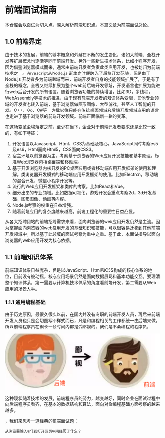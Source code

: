 # 前端面试指南

本仓库会以面试为切入点，深入解析前端知识点。本篇文章为前端面试总论。

## 1.0 前端界定

由于技术的发展，前端的基本概念和外延在不断的发生变化，诸如大前端、全栈开发等扩展概念也逐渐等同于前端开发。另外一些新生技术体系，比如小程序开发，因为借鉴浏览器模式而来，通常由前端开发者负责此类应用开发，也被划归为前端技术之一。Javascript从Node.js 诞生之时便跨入了后端开发范畴，但是由于Node.js 开发者多为前端跨域而来，前端开发者自身的技能领域扩展了，于是有了全栈的概念。全栈又继续扩展为整个web前后端开发领域，开发语言也扩展为能进行web后台开发的所有语言。随着浏览器功能的持续增强，比如3D，多线程，WebAssembly等技术的推进，由于现有前端开发者的知识体系受限，其他专业领域的开发者也转入前端，基于浏览器做图形图像、大型游戏，甚至人工智能的开发。C++、Go、C#等一大批以往只能在传统桌面领域和后端开发领域应用的语言也走进了基于浏览器的前端开发领域。前端正面临新一轮的变革。

在这场变革尘埃落定之前，至少在当下，企业对于前端开发者要求还是比较一致的，有如下特征：

1. 开发语言以Javascript、Html、CSS为基础及核心。JavaScript同时考察es5及es6，Html面向Html5，CSS面向CSS3。
2. 宿主环境以浏览器为主，考察基于浏览器的Web应用开发技能和基本原理。标准Web浏览器包括桌面端和移动端。
3. 基于开源浏览器内核开发的PC桌面应用或者移动端应用开发框架的使用和理解。类浏览器开发模式的移动端应用开发框架的使用。比如Electron，移动端的混合开发，微信小程序开发等。
4. 流行的Web应用开发框架和类库的考察。比如React和Vue。
5. 细分出来的专业领域。比如数据可视化，游戏开发会重点考察2d，3d开发基础，图形图像、动画等内容。
6. Node.js考察的权重在日益增强。
7. 随着前端应用的复杂度越来越高，前端工程化的重要性日益凸显。


从各大招聘网站的前端招聘需求来看，面向浏览器的web应用开发仍然是主流。因为掌握面向浏览器的web应用开发的基础知识和技能，可以很容易迁移到其他前端开发领域中，所以基于此领域的面试考察为重中之重。基于此，本面试指导以面向浏览器的web应用开发为核心依据。

## 1.1 前端知识体系

前端知识体系日益庞杂，但是以JavaScript、Html和CSS构成的核心体系的地位，目前没有被动摇，核心应用场景仍然是面向数据展现和基本功能交互。要理清整个知识体系，第一需要从计算机技术体系的角度看前端开发，第二需要从Web应用的场景入手。

### 1.1.1 通用编程基础

由于历史原因，最很久很久以前，在国内并没有专职的前端开发人员，再后来前端开发人员也只是会切图写个样式而已，凡是和编程相关的工作都统一由后端来做。所以前端程序员在很长一段时间内都是受鄙视的，我们是不会编程的程序员。

![](img/1.png)

这种现状随着技术的发展，前端程序员的努力，越变越好，同时企业在面试过程中向后端程序员看齐，在基本的数据结构和算法，面向对象编程基础方面考察的越来越多。



，我们来思考一道经典的前端面试题：



```
从浏览器输入url到打开网页中间经历了什么？
```

